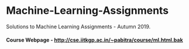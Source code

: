 # Machine-Learning-Assignments
Solutions to Machine Learning Assignments - Autumn 2019. 
#### Course Webpage - http://cse.iitkgp.ac.in/~pabitra/course/ml.html.bak
